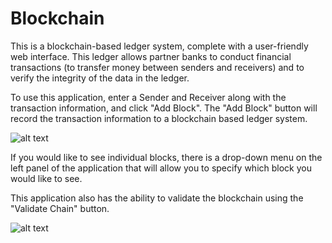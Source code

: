 # Blockchain
This is a blockchain-based ledger system, complete with a user-friendly web interface. This ledger allows partner banks to conduct financial transactions (to transfer money between senders and receivers) and to verify the integrity of the data in the ledger.

To use this application, enter a Sender and Receiver along with the transaction information, and click "Add Block". The "Add Block" button will record the transaction information to a blockchain based ledger system. 

![alt text](../images/PychainLedger.png)

If you would like to see individual blocks, there is a drop-down menu on the left panel of the application that will allow you to specify which block you would like to see.

This application also has the ability to validate the blockchain using the "Validate Chain" button.

![alt text](../images/Pychainchainvalidate.png)